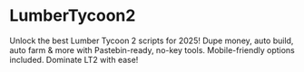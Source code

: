 # LumberTycoon2
Unlock the best Lumber Tycoon 2 scripts for 2025! Dupe money, auto build, auto farm &amp; more with Pastebin-ready, no-key tools. Mobile-friendly options included. Dominate LT2 with ease!
